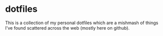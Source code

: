 # dotfiles

This is a collection of my personal dotfiles which are a mishmash of things I've found scattered across the web (mostly here
on github).
